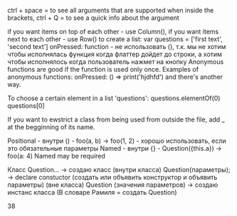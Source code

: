 ctrl + space = to see all arguments that are supported
when inside the brackets, ctrl + Q = to see a quick info about the argument

if you want items on top of each other - use Column(), if you want items next to each other - use Row()
to create a list: var questions = ['first text', 'second text']
onPressed: function - не использовать (), т.к. мы не хотим чтобы исполнялась функция когда флаттер дойдет до строки, а хотим чтобы исполнялось когда пользователь нажмет на кнопку
Anonymous functions are good if the function is used only once. Examples of anonymous functions:
	onPressed: () => print('hjdhfd')
	and there's another way.

To choose a certain element in a list 'questions':
	questions.elementOf(0)
	questions[0]

If you want to ewstrict a class from being used from outside the file, add _ at the begginning of its name.

Positional - внутри () - foo(a, b) -> foo(1, 2) - хорошо использовать, если это обязательные параметры
Named - внутри {} - Question({this.a}) -> foo(a: 4)
Named may be required

Класс Question... -> создаю класс
	(внутри класса) Question(параметры); -> declare constuctor (создать или объявить конструктор и объявить параметры)
(вне класса) Question (значения параметров) -> создаю инстанс класса (В словаре Рамиля = создать Question)

38

